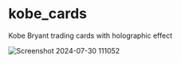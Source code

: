 # kobe_cards
Kobe Bryant trading cards with holographic effect

![Screenshot 2024-07-30 111052](https://github.com/user-attachments/assets/e02c54ba-b44a-4c3d-9d1b-dc8b281d2f56)

